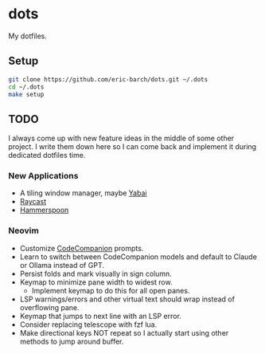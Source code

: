 # dots

My dotfiles.

## Setup

```sh
git clone https://github.com/eric-barch/dots.git ~/.dots
cd ~/.dots
make setup
```

## TODO

I always come up with new feature ideas in the middle of some other project. I write them down here so I can come back and implement it during dedicated dotfiles time.

### New Applications

- A tiling window manager, maybe [Yabai](https://github.com/koekeishiya/yabai)
- [Raycast](https://www.raycast.com/)
- [Hammerspoon](https://github.com/Hammerspoon/hammerspoon)

### Neovim

- Customize [CodeCompanion](https://github.com/olimorris/codecompanion.nvim) prompts.
- Learn to switch between CodeCompanion models and default to Claude or Ollama instead of GPT.
- Persist folds and mark visually in sign column.
- Keymap to minimize pane width to widest row.
    - Implement keymap to do this for all open panes.
- LSP warnings/errors and other virtual text should wrap instead of overflowing pane.
- Keymap that jumps to next line with an LSP error.
- Consider replacing telescope with fzf lua.
- Make directional keys NOT repeat so I actually start using other methods to jump around buffer.
